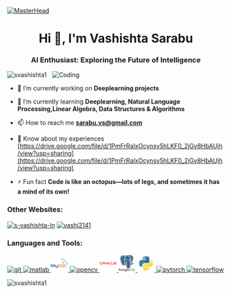 [![MasterHead](https://static.vecteezy.com/system/resources/previews/042/972/782/non_2x/topographic-map-pattern-background-abstract-mountain-terrain-map-background-with-abstract-shape-line-texture-design-illustration-for-wall-art-fabric-packaging-web-banner-wallpaper-vector.jpg)](https://svashishta1.io)
<h1 align="center">Hi 👋, I'm Vashishta Sarabu</h1>
<h3 align="center">AI Enthusiast: Exploring the Future of Intelligence</h3>
<img align="right" alt="Coding" width="400" src="https://cdn.dribbble.com/users/1162077/screenshots/3848914/media/7ed7d5ca074b48b328150e5a231e8d1f.gif">
<p align="left"> <img src="https://komarev.com/ghpvc/?username=svashishta1&label=Profile%20views&color=0e75b6&style=flat" alt="svashishta1" /> </p>

- 🔭 I’m currently working on **Deeplearning projects**

- 🌱 I’m currently learning **Deeplearning, Natural Language Processing,Linear Algebra, Data Structures & Algorithms**

- 📫 How to reach me **sarabu.vs@gmail.com**

- 📄 Know about my experiences [https://drive.google.com/file/d/1PmFrRaIxOcynsy5hLKF0_2jGv8HbAUjh/view?usp=sharing](https://drive.google.com/file/d/1PmFrRaIxOcynsy5hLKF0_2jGv8HbAUjh/view?usp=sharing)

- ⚡ Fun fact **Code is like an octopus—lots of legs, and sometimes it has a mind of its own!**

<h3 align="left">Other Websites:</h3>
<p align="left">
<a href="https://linkedin.com/in/s-vashishta-ln" target="blank"><img align="center" src="https://raw.githubusercontent.com/rahuldkjain/github-profile-readme-generator/master/src/images/icons/Social/linked-in-alt.svg" alt="s-vashishta-ln" height="30" width="40" /></a>
<a href="https://www.leetcode.com/vashi2141" target="blank"><img align="center" src="https://raw.githubusercontent.com/rahuldkjain/github-profile-readme-generator/master/src/images/icons/Social/leet-code.svg" alt="vashi2141" height="30" width="40" /></a>
</p>

<h3 align="left">Languages and Tools:</h3>
<p align="left"> <a href="https://git-scm.com/" target="_blank" rel="noreferrer"> <img src="https://www.vectorlogo.zone/logos/git-scm/git-scm-icon.svg" alt="git" width="40" height="40"/> </a> <a href="https://www.mathworks.com/" target="_blank" rel="noreferrer"> <img src="https://upload.wikimedia.org/wikipedia/commons/2/21/Matlab_Logo.png" alt="matlab" width="40" height="40"/> </a> <a href="https://www.mysql.com/" target="_blank" rel="noreferrer"> <img src="https://raw.githubusercontent.com/devicons/devicon/master/icons/mysql/mysql-original-wordmark.svg" alt="mysql" width="40" height="40"/> </a> <a href="https://opencv.org/" target="_blank" rel="noreferrer"> <img src="https://www.vectorlogo.zone/logos/opencv/opencv-icon.svg" alt="opencv" width="40" height="40"/> </a> <a href="https://www.oracle.com/" target="_blank" rel="noreferrer"> <img src="https://raw.githubusercontent.com/devicons/devicon/master/icons/oracle/oracle-original.svg" alt="oracle" width="40" height="40"/> </a> <a href="https://www.postgresql.org" target="_blank" rel="noreferrer"> <img src="https://raw.githubusercontent.com/devicons/devicon/master/icons/postgresql/postgresql-original-wordmark.svg" alt="postgresql" width="40" height="40"/> </a> <a href="https://www.python.org" target="_blank" rel="noreferrer"> <img src="https://raw.githubusercontent.com/devicons/devicon/master/icons/python/python-original.svg" alt="python" width="40" height="40"/> </a> <a href="https://pytorch.org/" target="_blank" rel="noreferrer"> <img src="https://www.vectorlogo.zone/logos/pytorch/pytorch-icon.svg" alt="pytorch" width="40" height="40"/> </a> <a href="https://www.tensorflow.org" target="_blank" rel="noreferrer"> <img src="https://www.vectorlogo.zone/logos/tensorflow/tensorflow-icon.svg" alt="tensorflow" width="40" height="40"/> </a> </p>

<p><img align="left" src="https://github-readme-stats.vercel.app/api/top-langs?username=svashishta1&show_icons=true&locale=en&layout=compact" alt="svashishta1" /></p>

<!-- <p>&nbsp;<img align="center" src="https://github-readme-stats.vercel.app/api?username=svashishta1&show_icons=true&locale=en" alt="svashishta1" /></p>

<p><img align="center" src="https://github-readme-streak-stats.herokuapp.com/?user=svashishta1&" alt="svashishta1" /></p> -->
